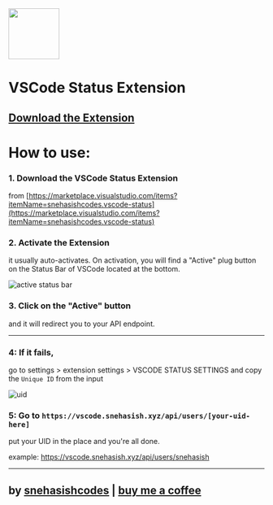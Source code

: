 <img src="https://i.imgur.com/XzqwZXX.png" align="center" style="height: 100px;width: 100px;" />

# VSCode Status Extension

## [Download the Extension](https://marketplace.visualstudio.com/items?itemName=snehasishcodes.vscode-status) 

# How to use:

### 1. Download the VSCode Status Extension
from [https://marketplace.visualstudio.com/items?itemName=snehasishcodes.vscode-status](https://marketplace.visualstudio.com/items?itemName=snehasishcodes.vscode-status)


### 2. Activate the Extension
it usually auto-activates. On activation, you will find a "Active" plug button on the Status Bar of VSCode located at the bottom.

![active status bar](https://i.imgur.com/18BSyyH.png)

### 3. Click on the "Active" button
and it will redirect you to your API endpoint. 

---

### 4: If it fails,
go to settings > extension settings > VSCODE STATUS SETTINGS and copy the `Unique ID` from the input

![uid](https://i.imgur.com/FOLxGIo.png)

### 5: Go to `https://vscode.snehasish.xyz/api/users/[your-uid-here]`
put your UID in the place and you're all done.

example: https://vscode.snehasish.xyz/api/users/snehasish

---


## by [snehasishcodes](https://snehasish.xyz) | [buy me a coffee](https://buymeacoffee.com/snehasish) 